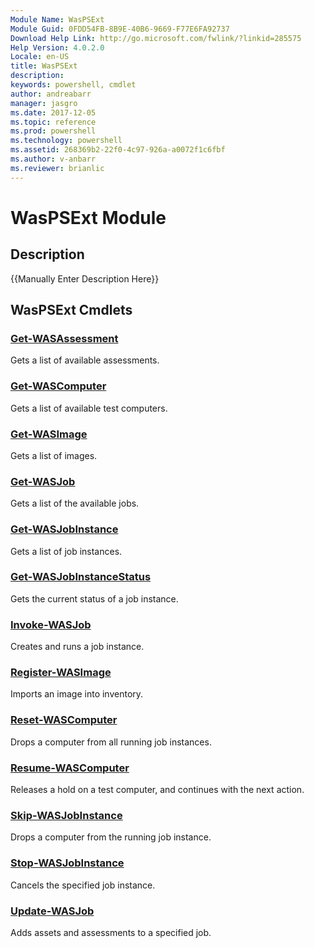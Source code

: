 ```yaml
---
Module Name: WasPSExt
Module Guid: 0FDD54FB-8B9E-40B6-9669-F77E6FA92737
Download Help Link: http://go.microsoft.com/fwlink/?linkid=285575
Help Version: 4.0.2.0
Locale: en-US
title: WasPSExt
description: 
keywords: powershell, cmdlet
author: andreabarr
manager: jasgro
ms.date: 2017-12-05
ms.topic: reference
ms.prod: powershell
ms.technology: powershell
ms.assetid: 268369b2-22f0-4c97-926a-a0072f1c6fbf
ms.author: v-anbarr
ms.reviewer: brianlic
---
```


# WasPSExt Module
## Description
{{Manually Enter Description Here}}

## WasPSExt Cmdlets
### [Get-WASAssessment](./Get-WASAssessment.md)
Gets a list of available assessments.

### [Get-WASComputer](./Get-WASComputer.md)
Gets a list of available test computers.

### [Get-WASImage](./Get-WASImage.md)
Gets a list of images.

### [Get-WASJob](./Get-WASJob.md)
Gets a list of the available jobs.

### [Get-WASJobInstance](./Get-WASJobInstance.md)
Gets a list of job instances.

### [Get-WASJobInstanceStatus](./Get-WASJobInstanceStatus.md)
Gets the current status of a job instance.

### [Invoke-WASJob](./Invoke-WASJob.md)
Creates and runs a job instance.

### [Register-WASImage](./Register-WASImage.md)
Imports an image into inventory.

### [Reset-WASComputer](./Reset-WASComputer.md)
Drops a computer from all running job instances.

### [Resume-WASComputer](./Resume-WASComputer.md)
Releases a hold on a test computer, and continues with the next action.

### [Skip-WASJobInstance](./Skip-WASJobInstance.md)
Drops a computer from the running job instance.

### [Stop-WASJobInstance](./Stop-WASJobInstance.md)
Cancels the specified job instance.

### [Update-WASJob](./Update-WASJob.md)
Adds assets and assessments to a specified job.

